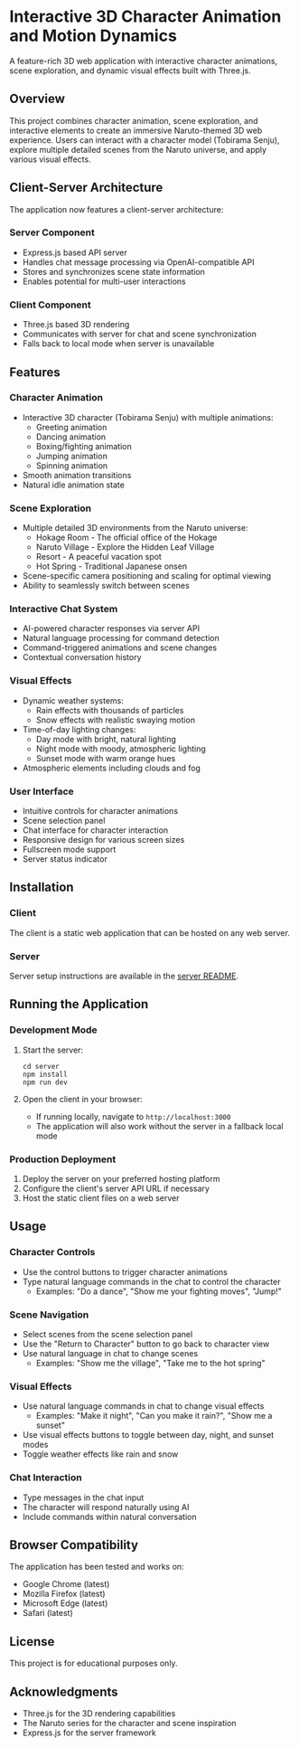 # Interactive 3D Character Animation and Motion Dynamics

A feature-rich 3D web application with interactive character animations, scene exploration, and dynamic visual effects built with Three.js.

## Overview

This project combines character animation, scene exploration, and interactive elements to create an immersive Naruto-themed 3D web experience. Users can interact with a character model (Tobirama Senju), explore multiple detailed scenes from the Naruto universe, and apply various visual effects.

## Client-Server Architecture

The application now features a client-server architecture:

### Server Component
- Express.js based API server
- Handles chat message processing via OpenAI-compatible API
- Stores and synchronizes scene state information
- Enables potential for multi-user interactions

### Client Component
- Three.js based 3D rendering
- Communicates with server for chat and scene synchronization
- Falls back to local mode when server is unavailable

## Features

### Character Animation
- Interactive 3D character (Tobirama Senju) with multiple animations:
  - Greeting animation
  - Dancing animation
  - Boxing/fighting animation  
  - Jumping animation
  - Spinning animation
- Smooth animation transitions
- Natural idle animation state

### Scene Exploration
- Multiple detailed 3D environments from the Naruto universe:
  - Hokage Room - The official office of the Hokage
  - Naruto Village - Explore the Hidden Leaf Village
  - Resort - A peaceful vacation spot
  - Hot Spring - Traditional Japanese onsen
- Scene-specific camera positioning and scaling for optimal viewing
- Ability to seamlessly switch between scenes

### Interactive Chat System
- AI-powered character responses via server API
- Natural language processing for command detection
- Command-triggered animations and scene changes
- Contextual conversation history

### Visual Effects
- Dynamic weather systems:
  - Rain effects with thousands of particles
  - Snow effects with realistic swaying motion
- Time-of-day lighting changes:
  - Day mode with bright, natural lighting
  - Night mode with moody, atmospheric lighting
  - Sunset mode with warm orange hues
- Atmospheric elements including clouds and fog

### User Interface
- Intuitive controls for character animations
- Scene selection panel
- Chat interface for character interaction
- Responsive design for various screen sizes
- Fullscreen mode support
- Server status indicator

## Installation

### Client
The client is a static web application that can be hosted on any web server.

### Server
Server setup instructions are available in the [server README](server/README.md).

## Running the Application

### Development Mode

1. Start the server:
   ```
   cd server
   npm install
   npm run dev
   ```

2. Open the client in your browser:
   - If running locally, navigate to `http://localhost:3000`
   - The application will also work without the server in a fallback local mode

### Production Deployment

1. Deploy the server on your preferred hosting platform
2. Configure the client's server API URL if necessary
3. Host the static client files on a web server

## Usage

### Character Controls
- Use the control buttons to trigger character animations
- Type natural language commands in the chat to control the character
  - Examples: "Do a dance", "Show me your fighting moves", "Jump!"

### Scene Navigation
- Select scenes from the scene selection panel
- Use the "Return to Character" button to go back to character view
- Use natural language in chat to change scenes
  - Examples: "Show me the village", "Take me to the hot spring"

### Visual Effects
- Use natural language commands in chat to change visual effects
  - Examples: "Make it night", "Can you make it rain?", "Show me a sunset"
- Use visual effects buttons to toggle between day, night, and sunset modes
- Toggle weather effects like rain and snow

### Chat Interaction
- Type messages in the chat input
- The character will respond naturally using AI
- Include commands within natural conversation

## Browser Compatibility

The application has been tested and works on:
- Google Chrome (latest)
- Mozilla Firefox (latest)
- Microsoft Edge (latest)
- Safari (latest)

## License

This project is for educational purposes only.

## Acknowledgments

- Three.js for the 3D rendering capabilities
- The Naruto series for the character and scene inspiration
- Express.js for the server framework

